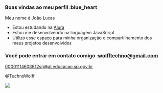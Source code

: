 ### Boas vindas ao meu perfil :blue_heart

Meu nome é João Lucas 

- Estou estudando na [Alura](https://www.alura.com.br)
- Estou me desenvolvendo na linguagem JavaScript
- Utilizo esse espaço para minha organização e compartilhamento dos meus projetos desenvolvidos

### Você pode entrar em contato comigo :wolfftechno@gmail.com

00001114603612sp@al.educacao.sp.gov.br

@TechnoWolff

![](https://tenor.com/pt-BR/view/school-of-rock-jack-black-dewey-finn-salute-gif-4762745)
